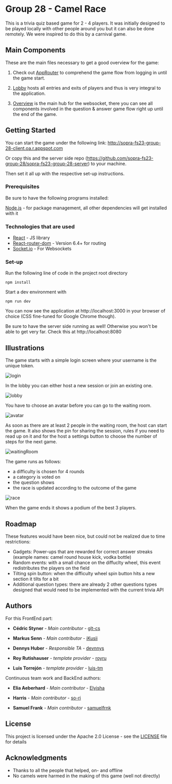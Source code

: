 # Group 28 - Camel Race

This is a trivia quiz based game for 2 - 4 players. It was initially designed to be played locally with other people around you but it can also be done remotely. We were inspired to do this by a carnival game. 


## Main Components

These are the main files necessary to get a good overview for the game:

1. Check out [AppRouter](/main/src/components/routing/routers/AppRouter) to comprehend the game flow from logging in until the game start.

2. [Lobby](https://github.com/sopra-fs23-group-28/sopra-fs23-group-28-client/tree/main/src/components/views/lobby.js) hosts all entries and exits of players and thus is very integral to the application.

3. [Overview](https://github.com/sopra-fs23-group-28/sopra-fs23-group-28-client/tree/main/src/components/views/overview.js) is the main hub for the websocket, there you can see all components involved in the question & answer game flow right up until the end of the game.

## Getting Started

You can start the game under the following link: http://sopra-fs23-group-28-client.oa.r.appspot.com

Or copy this and the server side repo (https://github.com/sopra-fs23-group-28/sopra-fs23-group-28-server) to your machine.

Then set it all up with the respective set-up instructions.

### Prerequisites

Be sure to have the following programs installed:

[Node.js](https://docs.npmjs.com/downloading-and-installing-node-js-and-npm) - for package management, all other dependencies will get installed with it

### Technologies that are used

* [React](https://react.dev/) - JS library
* [React-router-dom](https://reactrouter.com/en/main) - Version 6.4+ for routing
* [Socket.io](https://socket.io/docs/v4/) - For Websockets

### Set-up

Run the following line of code in the project root directory

```
npm install
```

Start a dev environment with

```
npm run dev
```

You can now see the application at http://localhost:3000 in your browser of choice (CSS fine-tuned for Google Chrome though).

Be sure to have the server side running as well! Otherwise you won't be able to get very far.
Check this at http://localhost:8080

## Illustrations

The game starts with a simple login screen where your username is the unique token.

![login](https://user-images.githubusercontent.com/74095071/240606792-f6a6a635-8c39-4178-abc3-b8e6769f54eb.jpg)


In the lobby you can either host a new session or join an existing one.

![lobby](https://user-images.githubusercontent.com/74095071/240608871-fcef6f6a-2676-4322-90f2-08becac2a1f0.jpg)


You have to choose an avatar before you can go to the waiting room.

![avatar](https://user-images.githubusercontent.com/74095071/240608895-950e9ed5-3ea7-4dfb-a2c1-48241d285baa.jpg)


As soon as there are at least 2 people in the waiting room, the host can start the game. It also shows the pin for sharing the session, rules if you need to read up on it and for the host a settings button to choose the number of steps for the next game.

![waitingRoom](https://user-images.githubusercontent.com/74095071/240608914-3511e733-9baf-485e-ae4a-b5e41325ef1b.jpg)


The game runs as follows:
- a difficulty is chosen for 4 rounds
- a category is voted on
- the question shows
- the race is updated according to the outcome of the game

![race](https://user-images.githubusercontent.com/93734771/241060532-9ce93d53-6e72-4ec3-a42b-3fc99485a6a2.png)


When the game ends it shows a podium of the best 3 players.


## Roadmap

These features would have been nice, but could not be realized due to time restrictions:

* Gadgets: Power-ups that are rewarded for correct answer streaks (example names: camel round house kick, vodka bottle)
* Random events: with a small chance on the diffuclty wheel, this event redistributes the players on the field
* Tilting spin button: when the difficulty wheel spin button hits a new section it tilts for a bit
* Additional question types: there are already 2 other questions types designed that would need to be implemented with the current trivia API

## Authors

For this FrontEnd part:

* **Cédric Styner** - *Main contributor* - [glt-cs](https://github.com/glt-cs)

* **Markus Senn** - *Main contributor* - [iKusii](https://github.com/iKusii)

* **Dennys Huber** - *Responsible TA* - [devnnys](https://github.com/devnnys)

* **Roy Rutishauser** - *template provider* - [royru](https://github.com/royru)

* **Luis Torrejón** - *template provider* - [luis-tm](https://github.com/luis-tm)

Continuous team work and BackEnd authors:

* **Elia Aeberhard** - *Main contributor* - [Elyisha](https://github.com/Elyisha)

* **Harris** - *Main contributor* - [so-ri](https://github.com/so-ri)

* **Samuel Frank** - *Main contributor* - [samuelfrnk](https://github.com/samuelfrnk)

## License

This project is licensed under the Apache 2.0 License - see the [LICENSE](LICENSE.md) file for details

## Acknowledgments

* Thanks to all the people that helped, on- and offline
* No camels were harmed in the making of this game (well not directly)
